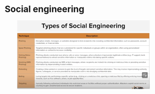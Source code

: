 # Social engineering

<figure><img src="../../.gitbook/assets/image (1) (1) (1) (1).png" alt=""><figcaption></figcaption></figure>

